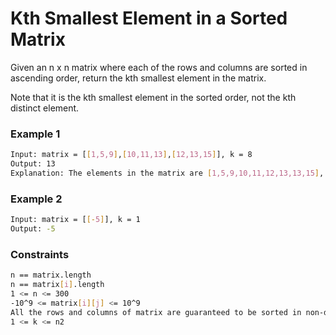# Kth Smallest Element in a Sorted Matrix

Given an n x n matrix where each of the rows and columns are sorted in ascending order, return the kth smallest element in the matrix.

Note that it is the kth smallest element in the sorted order, not the kth distinct element.

### Example 1
```sh
Input: matrix = [[1,5,9],[10,11,13],[12,13,15]], k = 8
Output: 13
Explanation: The elements in the matrix are [1,5,9,10,11,12,13,13,15], and the 8th smallest number is 13
```

### Example 2
```sh
Input: matrix = [[-5]], k = 1
Output: -5
```

### Constraints
```sh
n == matrix.length
n == matrix[i].length
1 <= n <= 300
-10^9 <= matrix[i][j] <= 10^9
All the rows and columns of matrix are guaranteed to be sorted in non-decreasing order.
1 <= k <= n2
```
